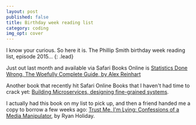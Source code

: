 ```yaml
---
layout: post
published: false
title: Birthday week reading list
category: coding
img_opt: cover
---
```


I know your curious. So here it is. The Phillip Smith birthday week reading list, episode 2015...
{: .lead}

Just out last month and available via Safari Books Online is [Statistics Done Wrong, The Woefully Complete Guide, by Alex Reinhart](http://www.amazon.com/gp/product/1593276206/ref=as_li_tl?ie=UTF8&camp=1789&creative=390957&creativeASIN=1593276206&linkCode=as2&tag=phillipadsmit-20&linkId=GJ6ELFADF73JHGGE)

Another book that recently hit Safari Online Books that I haven't had time to crack yet: [Building Microservices, designing fine-grained systems](http://www.amazon.com/gp/product/1491950358/ref=as_li_tl?ie=UTF8&camp=1789&creative=390957&creativeASIN=1491950358&linkCode=as2&tag=phillipadsmit-20&linkId=PXZNYA24Z67MXLVX).

I actually had this book on my list to pick up, and then a friend handed me a copy to borrow a few weeks ago: [Trust Me, I'm Lying: Confessions of a Media Manipulator](https://www.amazon.com/Trust-Me-Lying-Confessions-Manipulator-ebook/dp/B0074VTHH0/ref=as_sl_pc_ss_til?tag=phillipadsmit-20&linkCode=w01&linkId=CNXDJG3G7RZ372ES&creativeASIN=B0074VTHH0), by Ryan Holiday.


